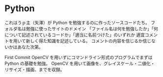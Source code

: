 # Python

これはうｐ主（矢澤）が Python を勉強するのに作ったソースコードたち。
フォルダ名は勉強に使ったサイトのドメイン
「ファイル名は何を勉強したか」「何について記述されているコードか」「適当に名前つけた」のいずれか
適宜コメントを用いて新しく得た知識を記述している。
コメントの内容を信じるか信じないかはあなた次第。

First Commit
OpenCV を用いずにコマンドライン形式のプログラムでまずは Python の基礎を勉強。
OpenCV を用いて画像を、グレイスケール・二値化・リサイズ・描画、までを収録。
